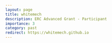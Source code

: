 ```yaml
---
layout: page
title: whitemech
description: ERC Advanced Grant - Participant
importance: 3
category: past
redirect: https://whitemech.github.io
---
```


